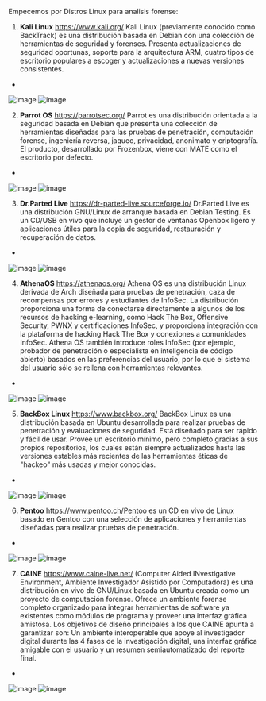 Empecemos por Distros Linux para analisis forense:

1. **Kali Linux** https://www.kali.org/ Kali Linux (previamente conocido como BackTrack) es una distribución basada en Debian con una colección de herramientas de seguridad y forenses. Presenta actualizaciones de seguridad oportunas, soporte para la arquitectura ARM, cuatro tipos de escritorio populares a escoger y actualizaciones a nuevas versiones consistentes.
- 
![image](https://github.com/user-attachments/assets/c51a3a78-1263-4656-a774-bab5aa8989d3) ![image](https://github.com/user-attachments/assets/6610ef75-5ac1-4e58-9a28-5f3bb7d09cf3)


2. **Parrot OS** https://parrotsec.org/ Parrot es una distribución orientada a la seguridad basada en Debian que presenta una colección de herramientas diseñadas para las pruebas de penetración, computación forense, ingeniería reversa, jaqueo, privacidad, anonimato y criptografía. El producto, desarrollado por Frozenbox, viene con MATE como el escritorio por defecto.
-
![image](https://github.com/user-attachments/assets/fb341d06-5ecd-43bf-badc-3a124d8317d9) ![image](https://github.com/user-attachments/assets/4d9e6c03-6b20-4e4d-b7a0-11b076ba88de)


3. **Dr.Parted Live** https://dr-parted-live.sourceforge.io/ Dr.Parted Live es una distribución GNU/Linux de arranque basada en Debian Testing. Es un CD/USB en vivo que incluye un gestor de ventanas Openbox ligero y aplicaciones útiles para la copia de seguridad, restauración y recuperación de datos.
-
![image](https://github.com/user-attachments/assets/ff76dca8-0de1-4d9f-b4be-760c7bea534c) ![image](https://github.com/user-attachments/assets/05ab50b2-064c-49a7-bdbe-73a763b2df9b)


4. **AthenaOS** https://athenaos.org/ Athena OS es una distribución Linux derivada de Arch diseñada para pruebas de penetración, caza de recompensas por errores y estudiantes de InfoSec. La distribución proporciona una forma de conectarse directamente a algunos de los recursos de hacking e-learning, como Hack The Box, Offensive Security, PWNX y certificaciones InfoSec, y proporciona integración con la plataforma de hacking Hack The Box y conexiones a comunidades InfoSec. Athena OS también introduce roles InfoSec (por ejemplo, probador de penetración o especialista en inteligencia de código abierto) basados en las preferencias del usuario, por lo que el sistema del usuario sólo se rellena con herramientas relevantes.
-
![image](https://github.com/user-attachments/assets/9be25234-20e7-4c65-9649-effce166af4e) ![image](https://github.com/user-attachments/assets/52e03c02-6896-4d49-89ad-a873b7b6532e)


5. **BackBox Linux** https://www.backbox.org/ BackBox Linux es una distribución basada en Ubuntu desarrollada para realizar pruebas de penetración y evaluaciones de seguridad. Está diseñado para ser rápido y fácil de usar. Provee un escritorio mínimo, pero completo gracias a sus propios repositorios, los cuales están siempre actualizados hasta las versiones estables más recientes de las herramientas éticas de "hackeo" más usadas y mejor conocidas.
-
![image](https://github.com/user-attachments/assets/76ec9479-c964-49ba-9d13-43a04b531ca5) ![image](https://github.com/user-attachments/assets/33a765b8-d39d-4680-868b-8365847327d2)


6. **Pentoo** https://www.pentoo.ch/Pentoo es un CD en vivo de Línux basado en Gentoo con una selección de aplicaciones y herramientas diseñadas para realizar pruebas de penetración. 
-
![image](https://github.com/user-attachments/assets/b1b76372-38d9-4d21-9531-6cdbaa578487) ![image](https://github.com/user-attachments/assets/105f3055-8e5a-4588-87c8-b867c30bee7f)


7. **CAINE** https://www.caine-live.net/ (Computer Aided INvestigative Environment, Ambiente Investigador Asistido por Computadora) es una distribución en vivo de GNU/Linux basada en Ubuntu creada como un proyecto de computación forense. Ofrece un ambiente forense completo organizado para integrar herramientas de software ya existentes como módulos de programa y proveer una interfaz gráfica amistosa. Los objetivos de diseño principales a los que CAINE apunta a garantizar son: Un ambiente interoperable que apoye al investigador digital durante las 4 fases de la investigación digital, una interfaz gráfica amigable con el usuario y un resumen semiautomatizado del reporte final.
-
![image](https://github.com/user-attachments/assets/f440cf1e-f851-469b-871c-329012b32789) ![image](https://github.com/user-attachments/assets/98eadfe6-2185-4094-98c2-9a7ba22d4344)





